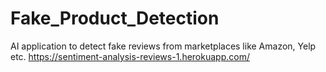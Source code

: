 # Fake_Product_Detection
AI application to detect fake reviews from marketplaces like Amazon, Yelp etc.
https://sentiment-analysis-reviews-1.herokuapp.com/
